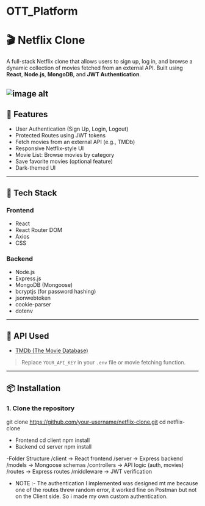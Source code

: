 # OTT_Platform
# 🎬 Netflix Clone

A full-stack Netflix clone that allows users to sign up, log in, and browse a dynamic collection of movies fetched from an external API. Built using **React**, **Node.js**, **MongoDB**, and **JWT Authentication**.

![image alt](https://github.com/KetanPatil-dev/OTT_Platform/blob/df487cf464a0ed259f0fcb1352316f59db456730/Images/Screenshot%202025-04-04%20at%202.01.57%E2%80%AFPM.png)
---

## 🚀 Features

- User Authentication (Sign Up, Login, Logout)
- Protected Routes using JWT tokens
- Fetch movies from an external API (e.g., TMDb)
- Responsive Netflix-style UI
- Movie List: Browse movies by category
- Save favorite movies (optional feature)
- Dark-themed UI

---

## 🧰 Tech Stack

### Frontend
- React
- React Router DOM
- Axios
- CSS 

### Backend
- Node.js
- Express.js
- MongoDB (Mongoose)
- bcryptjs (for password hashing)
- jsonwebtoken
- cookie-parser
- dotenv

---

## 🔑 API Used

- [TMDb (The Movie Database)](https://www.themoviedb.org/documentation/api)  
> Replace `YOUR_API_KEY` in your `.env` file or movie fetching function.

---

## 📦 Installation

### 1. Clone the repository

git clone https://github.com/your-username/netflix-clone.git
cd netflix-clone
- Frontend
cd client
npm install
- Backend
  cd server
npm install

-Folder Structure
/client         → React frontend
/server         → Express backend
/models         → Mongoose schemas
/controllers    → API logic (auth, movies)
/routes         → Express routes
/middleware     → JWT verification
- NOTE :- The authentication I implemented was designed mt me because one of the routes threw random error, it worked fine on Postman but not on the Client side.
  So i made my own custom authentication.
